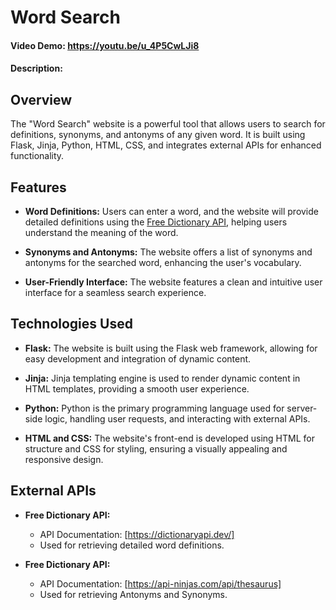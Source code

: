 # Word Search

#### Video Demo: https://youtu.be/u_4P5CwLJi8

#### Description:

## Overview

The "Word Search" website is a powerful tool that allows users to search for definitions, synonyms, and antonyms of any given word. It is built using Flask, Jinja, Python, HTML, CSS, and integrates external APIs for enhanced functionality.

## Features

- **Word Definitions:** Users can enter a word, and the website will provide detailed definitions using the [Free Dictionary API](https://dictionaryapi.dev/), helping users understand the meaning of the word.

- **Synonyms and Antonyms:** The website offers a list of synonyms and antonyms for the searched word, enhancing the user's vocabulary.

- **User-Friendly Interface:** The website features a clean and intuitive user interface for a seamless search experience.

## Technologies Used

- **Flask:** The website is built using the Flask web framework, allowing for easy development and integration of dynamic content.

- **Jinja:** Jinja templating engine is used to render dynamic content in HTML templates, providing a smooth user experience.

- **Python:** Python is the primary programming language used for server-side logic, handling user requests, and interacting with external APIs.

- **HTML and CSS:** The website's front-end is developed using HTML for structure and CSS for styling, ensuring a visually appealing and responsive design.

## External APIs

- **Free Dictionary API:**

  - API Documentation: [https://dictionaryapi.dev/]
  - Used for retrieving detailed word definitions.

- **Free Dictionary API:**
  - API Documentation: [https://api-ninjas.com/api/thesaurus]
  - Used for retrieving Antonyms and Synonyms.
